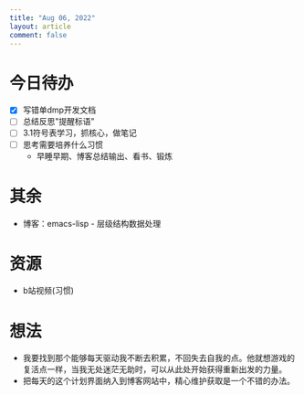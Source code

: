 ```yaml
---
title: "Aug 06, 2022"
layout: article
comment: false
---
```


# 今日待办
  - [X] 写错单dmp开发文档
  - [ ] 总结反思"提醒标语"
  - [ ] 3.1符号表学习，抓核心，做笔记
  - [ ] 思考需要培养什么习惯
    - 早睡早期、博客总结输出、看书、锻炼

# 其余
  - 博客：emacs-lisp - 层级结构数据处理

# 资源
  - b站视频(习惯)

# 想法
  - 我要找到那个能够每天驱动我不断去积累，不回失去自我的点。他就想游戏的复活点一样，当我无处迷茫无助时，可以从此处开始获得重新出发的力量。
  - 把每天的这个计划界面纳入到博客网站中，精心维护获取是一个不错的办法。
